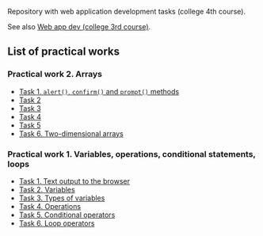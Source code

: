 <!-- # Web app dev -->

Repository with web application development tasks (college 4th course).

See also [Web app dev (college 3rd course)](https://jaroshevskii.github.io/web-app-dev-college-3rd-course/).

## List of practical works

### Practical work 2. Arrays

- [Task 1. `alert()`, `confirm()` and `prompt()` methods](./practical-work02/task1/)
- [Task 2](./practical-work02/task2/)
- [Task 3](./practical-work02/task3/)
- [Task 4](./practical-work02/task4/)
- [Task 5](./practical-work02/task5/)
- [Task 6. Two-dimensional arrays](./practical-work02/task6/)

### Practical work 1. Variables, operations, conditional statements, loops

- [Task 1. Text output to the browser](./practical-work01/task1/)
- [Task 2. Variables](./practical-work01/task2/)
- [Task 3. Types of variables](./practical-work01/task3/)
- [Task 4. Operations](./practical-work01/task4/)
- [Task 5. Conditional operators](./practical-work01/task5/)
- [Task 6. Loop operators](./practical-work01/task6/)

